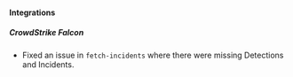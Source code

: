 
#### Integrations

##### CrowdStrike Falcon

- Fixed an issue in `fetch-incidents` where there were missing Detections and Incidents.
